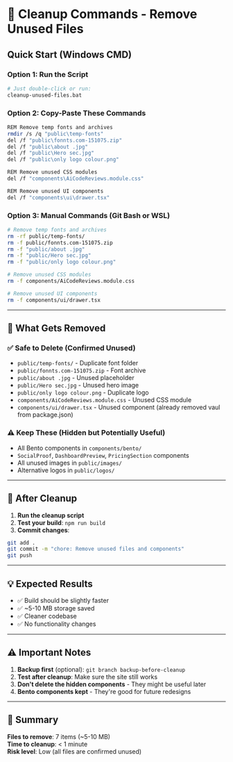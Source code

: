 # 🧹 Cleanup Commands - Remove Unused Files

## Quick Start (Windows CMD)

### Option 1: Run the Script
```bash
# Just double-click or run:
cleanup-unused-files.bat
```

### Option 2: Copy-Paste These Commands
```bash
REM Remove temp fonts and archives
rmdir /s /q "public\temp-fonts"
del /f "public\fonnts.com-151075.zip"
del /f "public\about .jpg"
del /f "public\Hero sec.jpg"
del /f "public\only logo colour.png"

REM Remove unused CSS modules
del /f "components\AiCodeReviews.module.css"

REM Remove unused UI components
del /f "components\ui\drawer.tsx"
```

### Option 3: Manual Commands (Git Bash or WSL)
```bash
# Remove temp fonts and archives
rm -rf public/temp-fonts/
rm -f public/fonnts.com-151075.zip
rm -f "public/about .jpg"
rm -f "public/Hero sec.jpg"
rm -f "public/only logo colour.png"

# Remove unused CSS modules
rm -f components/AiCodeReviews.module.css

# Remove unused UI components
rm -f components/ui/drawer.tsx
```

---

## 📝 What Gets Removed

### ✅ Safe to Delete (Confirmed Unused)
- `public/temp-fonts/` - Duplicate font folder
- `public/fonnts.com-151075.zip` - Font archive
- `public/about .jpg` - Unused placeholder
- `public/Hero sec.jpg` - Unused hero image
- `public/only logo colour.png` - Duplicate logo
- `components/AiCodeReviews.module.css` - Unused CSS module
- `components/ui/drawer.tsx` - Unused component (already removed vaul from package.json)

### ⚠️ Keep These (Hidden but Potentially Useful)
- All Bento components in `components/bento/`
- `SocialProof`, `DashboardPreview`, `PricingSection` components
- All unused images in `public/images/`
- Alternative logos in `public/logos/`

---

## 🚀 After Cleanup

1. **Run the cleanup script**
2. **Test your build**: `npm run build`
3. **Commit changes**:
```bash
git add .
git commit -m "chore: Remove unused files and components"
git push
```

---

## 💡 Expected Results

- ✅ Build should be slightly faster
- ✅ ~5-10 MB storage saved
- ✅ Cleaner codebase
- ✅ No functionality changes

---

## ⚠️ Important Notes

1. **Backup first** (optional): `git branch backup-before-cleanup`
2. **Test after cleanup**: Make sure the site still works
3. **Don't delete the hidden components** - They might be useful later
4. **Bento components kept** - They're good for future redesigns

---

## 🎯 Summary

**Files to remove**: 7 items (~5-10 MB)  
**Time to cleanup**: < 1 minute  
**Risk level**: Low (all files are confirmed unused)

